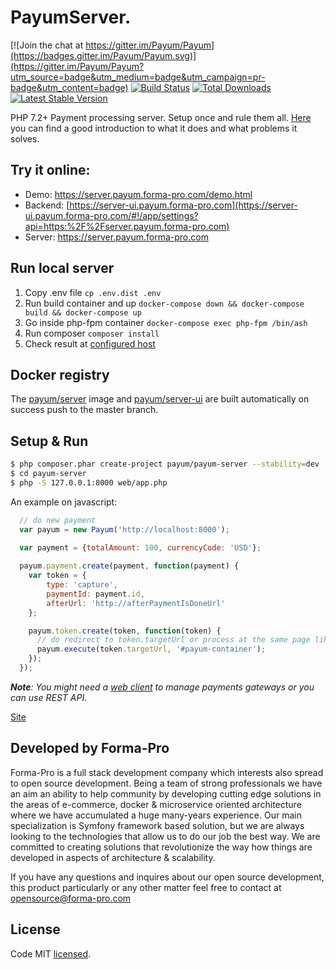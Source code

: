 # PayumServer.
[![Join the chat at https://gitter.im/Payum/Payum](https://badges.gitter.im/Payum/Payum.svg)](https://gitter.im/Payum/Payum?utm_source=badge&utm_medium=badge&utm_campaign=pr-badge&utm_content=badge)
[![Build Status](https://travis-ci.org/Payum/PayumServer.png?branch=master)](https://travis-ci.org/Payum/PayumServer)
[![Total Downloads](https://poser.pugx.org/payum/payum-server/d/total.png)](https://packagist.org/packages/payum/payum-server)
[![Latest Stable Version](https://poser.pugx.org/payum/payum-server/version.png)](https://packagist.org/packages/payum/payum-server)

PHP 7.2+ Payment processing server. Setup once and rule them all. [Here](https://medium.com/@maksim_ka2/your-personal-payment-processing-server-abcc8ed76804#.23mlps63n) you can find a good introduction to what it does and what problems it solves.

## Try it online:

* Demo: https://server.payum.forma-pro.com/demo.html
* Backend: [https://server-ui.payum.forma-pro.com](https://server-ui.payum.forma-pro.com/#!/app/settings?api=https:%2F%2Fserver.payum.forma-pro.com)
* Server: https://server.payum.forma-pro.com

## Run local server
1. Copy .env file `cp .env.dist .env`
2. Run build container and up `docker-compose down && docker-compose build && docker-compose up`
3. Go inside php-fpm container `docker-compose exec php-fpm /bin/ash`
4. Run composer `composer install`
5. Check result at [configured host](http://payum-server-symfony.local:8080)

## Docker registry

The [payum/server](https://hub.docker.com/r/payum/server/) image and [payum/server-ui](https://hub.docker.com/r/payum/server-ui/) are built automatically on success push to the master branch.  

## Setup & Run

```bash
$ php composer.phar create-project payum/payum-server --stability=dev
$ cd payum-server
$ php -S 127.0.0.1:8000 web/app.php
```

An example on javascript:

```javascript
  // do new payment
  var payum = new Payum('http://localhost:8000');
    
  var payment = {totalAmount: 100, currencyCode: 'USD'};

  payum.payment.create(payment, function(payment) {
    var token = {
        type: 'capture',
        paymentId: payment.id,
        afterUrl: 'http://afterPaymentIsDoneUrl'
    };

    payum.token.create(token, function(token) {
      // do redirect to token.targetUrl or process at the same page like this:
      payum.execute(token.targetUrl, '#payum-container');
    });
  });
```

_**Note**: You might need a [web client](https://github.com/Payum/PayumServerUI) to manage payments gateways or you can use REST API._

[Site](https://payum.forma-pro.com/)

## Developed by Forma-Pro

Forma-Pro is a full stack development company which interests also spread to open source development. 
Being a team of strong professionals we have an aim an ability to help community by developing cutting edge solutions in the areas of e-commerce, docker & microservice oriented architecture where we have accumulated a huge many-years experience. 
Our main specialization is Symfony framework based solution, but we are always looking to the technologies that allow us to do our job the best way. We are committed to creating solutions that revolutionize the way how things are developed in aspects of architecture & scalability.

If you have any questions and inquires about our open source development, this product particularly or any other matter feel free to contact at opensource@forma-pro.com
## License

Code MIT [licensed](LICENSE.md).
